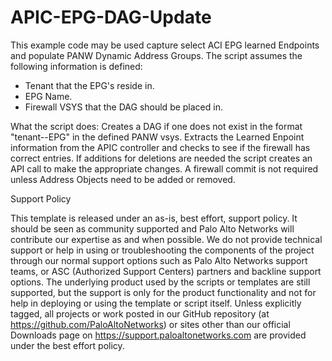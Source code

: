 # APIC-EPG-DAG-Update

This example code may be used capture select ACI EPG learned Endpoints and populate PANW Dynamic Address Groups.  The script assumes the following information is defined:

* Tenant that the EPG's reside in.
* EPG Name.
* Firewall VSYS that the DAG should be placed in.

What the script does:
Creates a DAG if one does not exist in the format "tenant--EPG" in the defined PANW vsys.  Extracts the Learned Enpoint information from the APIC controller and checks to see if the firewall has correct entries.  If additions for deletions are needed the script creates an API call to make the appropriate changes.  A firewall commit is not required unless Address Objects need to be added or removed.

Support Policy

This template is released under an as-is, best effort, support policy. It should be seen as community supported and Palo Alto Networks will contribute our expertise as and when possible. We do not provide technical support or help in using or troubleshooting the components of the project through our normal support options such as Palo Alto Networks support teams, or ASC (Authorized Support Centers) partners and backline support options. The underlying product used by the scripts or templates are still supported, but the support is only for the product functionality and not for help in deploying or using the template or script itself. Unless explicitly tagged, all projects or work posted in our GitHub repository (at https://github.com/PaloAltoNetworks) or sites other than our official Downloads page on https://support.paloaltonetworks.com are provided under the best effort policy.
